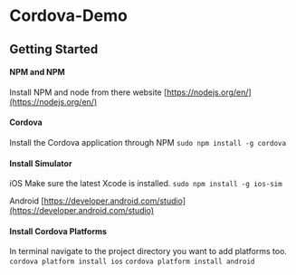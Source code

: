 # Cordova-Demo

## Getting Started 

#### NPM and NPM
Install NPM and node from there website
[https://nodejs.org/en/](https://nodejs.org/en/)


#### Cordova
Install the Cordova application through NPM
`sudo npm install -g cordova`

#### Install Simulator

iOS
Make sure the latest Xcode is installed.
`sudo npm install -g ios-sim`

Android
[https://developer.android.com/studio](https://developer.android.com/studio)

#### Install Cordova Platforms

In terminal navigate to the project directory you want to add platforms too.
`cordova platform install ios`
`cordova platform install android`


